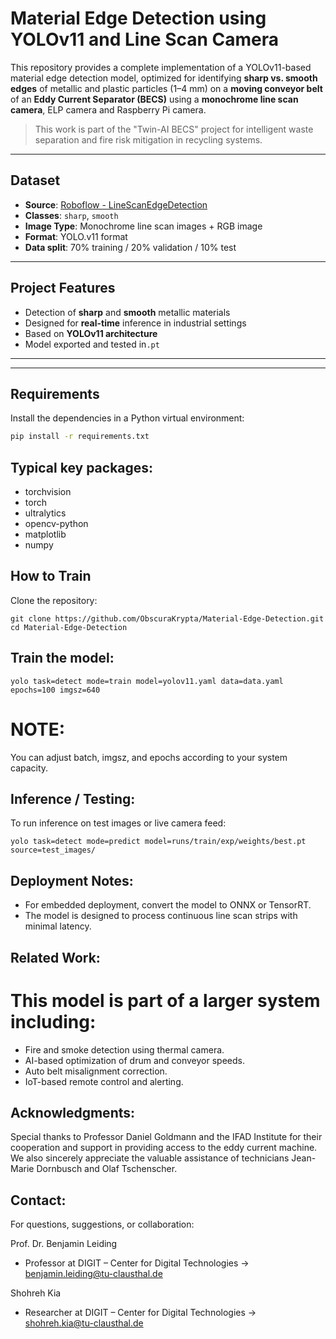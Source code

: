# Material Edge Detection using YOLOv11 and Line Scan Camera

This repository provides a complete implementation of a YOLOv11-based material edge detection model, optimized for identifying **sharp vs. smooth edges** of metallic and plastic particles (1–4 mm) on a **moving conveyor belt** of an **Eddy Current Separator (BECS)** using a **monochrome line scan camera**, ELP camera and Raspberry Pi camera.

> This work is part of the "Twin-AI BECS" project for intelligent waste separation and fire risk mitigation in recycling systems.

---

##  Dataset

- **Source**: [Roboflow - LineScanEdgeDetection](https://universe.roboflow.com/ecs-hj1jt/linescanedgedetection)
- **Classes**: `sharp`, `smooth`
- **Image Type**: Monochrome line scan images + RGB image 
- **Format**: YOLO.v11 format
- **Data split**: 70% training / 20% validation / 10% test

---

##  Project Features

- Detection of **sharp** and **smooth** metallic materials
- Designed for **real-time** inference in industrial settings
- Based on **YOLOv11 architecture**
- Model exported and tested in`.pt` 

---

---

##  Requirements

Install the dependencies in a Python virtual environment:

```bash
pip install -r requirements.txt
```

##  Typical key packages:
- torchvision
- torch
- ultralytics
- opencv-python
- matplotlib
- numpy

##  How to Train
Clone the repository:
```
git clone https://github.com/ObscuraKrypta/Material-Edge-Detection.git
cd Material-Edge-Detection
```

## Train the model:
```
yolo task=detect mode=train model=yolov11.yaml data=data.yaml epochs=100 imgsz=640
```

# NOTE: 
You can adjust batch, imgsz, and epochs according to your system capacity.


## Inference / Testing:

To run inference on test images or live camera feed:

```
yolo task=detect mode=predict model=runs/train/exp/weights/best.pt source=test_images/
```

## Deployment Notes:
- For embedded deployment, convert the model to ONNX or TensorRT.
- The model is designed to process continuous line scan strips with minimal latency.


## Related Work:
# This model is part of a larger system including:

- Fire and smoke detection using thermal camera.
- AI-based optimization of drum and conveyor speeds.
- Auto belt misalignment correction.
- IoT-based remote control and alerting.


 ## Acknowledgments:

 Special thanks to Professor Daniel Goldmann and the IFAD Institute for their cooperation and support in providing access to the eddy current machine. We also sincerely appreciate the valuable assistance of technicians Jean-Marie Dornbusch and Olaf Tschenscher.


 ##  Contact:
 For questions, suggestions, or collaboration:
 
 Prof. Dr. Benjamin Leiding
 - Professor at DIGIT – Center for Digital Technologies -> benjamin.leiding@tu-clausthal.de
 
 Shohreh Kia
 - Researcher at DIGIT – Center for Digital Technologies -> shohreh.kia@tu-clausthal.de









